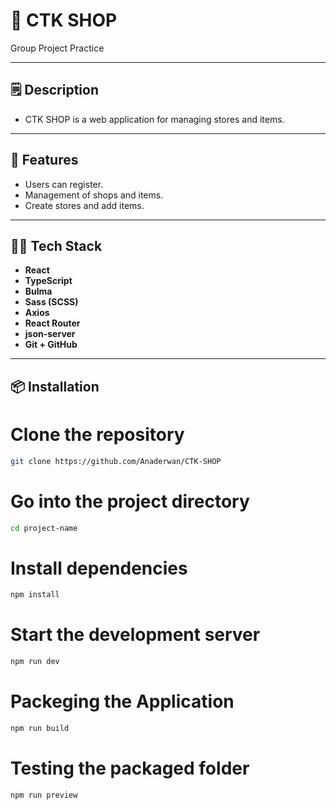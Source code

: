 # 🛒 CTK SHOP

Group Project Practice

---

## 🗒️ Description

- CTK SHOP is a web application for managing stores and items.

---

## 🚀 Features

- Users can register.
- Management of shops and items.
- Create stores and add items.

---

## 🧑‍💻 Tech Stack

- **React** 
- **TypeScript** 
- **Bulma** 
- **Sass (SCSS)** 
- **Axios** 
- **React Router** 
- **json-server** 
- **Git + GitHub** 

---

## 📦 Installation

# Clone the repository
```bash
git clone https://github.com/Anaderwan/CTK-SHOP
```

# Go into the project directory
```bash
cd project-name
```

# Install dependencies
```bash
npm install
```

# Start the development server
```bash
npm run dev
```
# Packeging the Application
```bash
npm run build
```

# Testing the packaged folder
```bash
npm run preview
```



